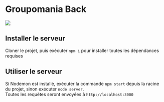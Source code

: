 # Groupomania Back

<img src="https://i.imgur.com/M4FoPs7.png" />

## Installer le serveur

Cloner le projet, puis exécuter `npm i` pour installer toutes les dépendances requises

## Utiliser le serveur

Si Nodemon est installé, exécuter la commande `npm start` depuis la racine du projet, sinon exécuter `node server`.  
Toutes les requètes seront envoyées à `http://localhost:3000`
